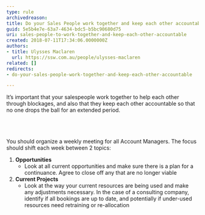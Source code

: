 ```yaml
---
type: rule
archivedreason: 
title: Do your Sales People work together and keep each other accountable?
guid: 5e5b4e7e-63a7-4634-bdc5-b5bc90680d75
uri: sales-people-to-work-together-and-keep-each-other-accountable
created: 2018-07-11T17:34:06.0000000Z
authors:
- title: Ulysses Maclaren
  url: https://ssw.com.au/people/ulysses-maclaren
related: []
redirects:
- do-your-sales-people-work-together-and-keep-each-other-accountable

---
```



It’s important that your salespeople work together to help each other through blockages, and also that they keep each other accountable so that no one drops the ball for an extended period.<br><br>
<br><excerpt class='endintro'></excerpt><br>
<p>You should organize a weekly meeting for all Account Managers. The focus should shift each week between 2 topics&#58;<br></p><ol><li><b>Opportunities</b>
<ul><li>Look at all current opportunities and make sure there is a plan for a continuance. Agree to close off any that are no longer viable<br></li></ul></li><li><b>Current Projects​</b><ul><li>Look at the way your current resources are being used and make any adjustments necessary. In the case of a consulting company, identify if all bookings are up to date, and potentially if under-used resources need retraining or re-allocation<br></li></ul></li></ol>


